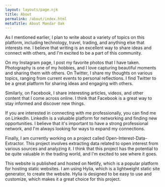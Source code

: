 ```yaml
---
layout: layouts/page.njk
title: About
permalink: /about/index.html
metaTitle: About Mandar Oak
---
```

As I mentioned earlier, I plan to write about a variety of topics on this platform, including technology, travel, trading, and anything else that interests me. I believe that writing is an excellent way to share ideas and connect with others, and I'm excited to be a part of this community.



On my Instagram page, I post my favorite photos that I have taken. Photography is one of my hobbies, and I love capturing beautiful moments and sharing them with others. On Twitter, I share my thoughts on various topics, ranging from current events to personal reflections. I find Twitter to be a great platform for sharing ideas and engaging with others.



Similarly, on Facebook, I share interesting articles, videos, and other content that I come across online. I think that Facebook is a great way to stay informed and discover new things.



If you are interested in connecting with me professionally, you can find me on LinkedIn. LinkedIn is a valuable platform for networking and finding new opportunities. I believe that it's important to have a strong professional network, and I'm always looking for ways to expand my connections.



Finally, I am currently working on a project called Open-Interest-Data-Extractor. This project involves extracting data related to open interest from various sources and analyzing it. I think that this project has the potential to be quite valuable in the trading world, and I'm excited to see where it goes.



This website is published and hosted on Netlify, which is a popular platform for hosting static websites. I am using Hylia, which is a lightweight static site generator, to create the website. Hylia is designed to be easy to use and customize, which makes it a great choice for this project.